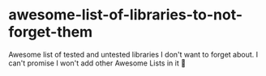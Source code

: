 # awesome-list-of-libraries-to-not-forget-them
Awesome list of tested and untested libraries I don't want to forget about. I can't promise I won't add other Awesome Lists in it 👀
